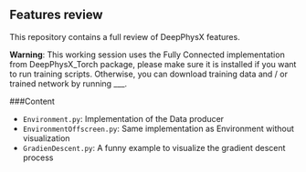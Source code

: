 ## Features review

This repository contains a full review of DeepPhysX features.

**Warning**: This working session uses the Fully Connected implementation from 
DeepPhysX_Torch package, please make sure it is installed if you want to run
training scripts. Otherwise, you can download training data and / or trained
network by running ___.

###Content
* `Environment.py`: Implementation of the Data producer
* `EnvironmentOffscreen.py`: Same implementation as Environment without visualization
* `GradienDescent.py`: A funny example to visualize the gradient descent process
